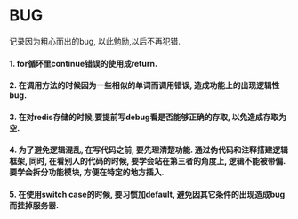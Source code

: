 # BUG
记录因为粗心而出的bug, 以此勉励,以后不再犯错.
#### 1. for循环里continue错误的使用成return.
#### 2. 在调用方法的时候因为一些相似的单词而调用错误, 造成功能上的出现逻辑性bug.
#### 3. 在对redis存储的时候,要提前写debug看是否能够正确的存取, 以免造成存取为空.
#### 4. 为了避免逻辑混乱, 在写代码之前, 要先理清楚功能. 通过伪代码和注释搭建逻辑框架, 同时, 在看别人的代码的时候, 要学会站在第三者的角度上, 逻辑不能被带偏. 要学会拆分功能模块, 方便在特定的地方插入.
#### 5. 在使用switch case的时候, 要习惯加default, 避免因其它条件的出现造成bug而挂掉服务器.
